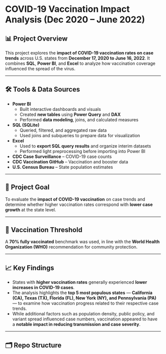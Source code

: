 # COVID-19 Vaccination Impact Analysis (Dec 2020 – June 2022)

## 📊 Project Overview
This project explores the **impact of COVID-19 vaccination rates on case trends** across U.S. states from **December 17, 2020 to June 16, 2022**. It combines **SQL**, **Power BI**, and **Excel** to analyze how vaccination coverage influenced the spread of the virus.

---

## 🛠 Tools & Data Sources

- **Power BI**
  - Built interactive dashboards and visuals
  - Created **new tables** using **Power Query** and **DAX**
  - Performed **data modeling**, joins, and calculated measures
- **SQL (SQLite)**
  - Queried, filtered, and aggregated raw data
  - Used joins and subqueries to prepare data for visualization
- **Excel**
  - Used to **export SQL query results** and organize interim datasets
  - Performed light preprocessing before importing into Power BI
- **CDC Case Surveillance** – COVID-19 case counts
- **CDC Vaccination GitHub** – Vaccination and booster data
- **U.S. Census Bureau** – State population estimates

---

## 🎯 Project Goal

To evaluate the **impact of COVID-19 vaccination** on case trends and determine whether higher vaccination rates correspond with **lower case growth** at the state level.

---

## 📌 Vaccination Threshold

A **70% fully vaccinated** benchmark was used, in line with the **World Health Organization (WHO)** recommendation for community protection.

---

## 📈 Key Findings

- States with **higher vaccination rates** generally experienced **lower increases in COVID-19 cases**.
- The analysis highlights the **top 5 most populous states** — **California (CA), Texas (TX), Florida (FL), New York (NY), and Pennsylvania (PA)** — to examine how vaccination progress related to their respective case trends.
- While additional factors such as population density, public policy, and variant spread influenced case numbers, vaccination appeared to have a **notable impact in reducing transmission and case severity**.

---

## 🗂 Repo Structure

